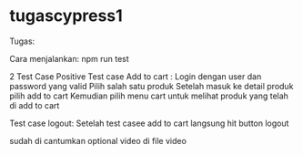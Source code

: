 # tugascypress1

Tugas:

Cara menjalankan:
npm run test

2 Test Case Positive
Test case Add to cart :
Login dengan user dan password yang valid
Pilih salah satu produk
Setelah masuk ke detail produk pilih add to cart
Kemudian pilih menu cart untuk melihat produk yang telah di add to cart

Test case logout:
Setelah test casee add to cart langsung hit button logout

sudah di cantumkan optional video di file video 
